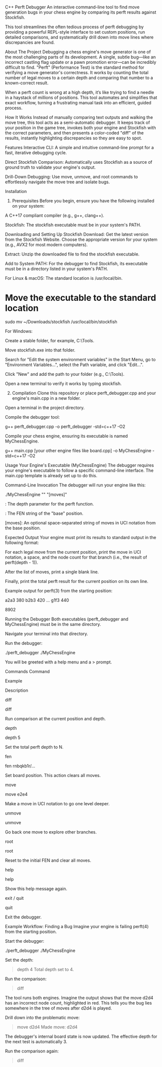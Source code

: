 C++ Perft Debugger
An interactive command-line tool to find move generation bugs in your chess engine by comparing its perft results against Stockfish.

This tool streamlines the often tedious process of perft debugging by providing a powerful REPL-style interface to set custom positions, run detailed comparisons, and systematically drill down into move lines where discrepancies are found.

About The Project
Debugging a chess engine's move generator is one of the most challenging parts of its development. A single, subtle bug—like an incorrect castling flag update or a pawn promotion error—can be incredibly difficult to find. "Perft" (Performance Test) is the standard method for verifying a move generator's correctness. It works by counting the total number of legal moves to a certain depth and comparing that number to a known-correct result.

When a perft count is wrong at a high depth, it’s like trying to find a needle in a haystack of millions of positions. This tool automates and simplifies that exact workflow, turning a frustrating manual task into an efficient, guided process.

How It Works
Instead of manually comparing text outputs and walking the move tree, this tool acts as a semi-automatic debugger. It keeps track of your position in the game tree, invokes both your engine and Stockfish with the correct parameters, and then presents a color-coded "diff" of the results, instantly highlighting discrepancies so they are easy to spot.

Features
Interactive CLI: A simple and intuitive command-line prompt for a fast, iterative debugging cycle.

Direct Stockfish Comparison: Automatically uses Stockfish as a source of ground truth to validate your engine's output.

Drill-Down Debugging: Use move, unmove, and root commands to effortlessly navigate the move tree and isolate bugs.

Installation
1. Prerequisites
Before you begin, ensure you have the following installed on your system:

A C++17 compliant compiler (e.g., g++, clang++).

Stockfish: The stockfish executable must be in your system's PATH.

Downloading and Setting Up Stockfish
Download: Get the latest version from the Stockfish Website. Choose the appropriate version for your system (e.g., AVX2 for most modern computers).

Extract: Unzip the downloaded file to find the stockfish executable.

Add to System PATH: For the debugger to find Stockfish, its executable must be in a directory listed in your system's PATH.

For Linux & macOS: The standard location is /usr/local/bin.

# Move the executable to the standard location
sudo mv ~/Downloads/stockfish /usr/local/bin/stockfish

For Windows:

Create a stable folder, for example, C:\Tools.

Move stockfish.exe into that folder.

Search for "Edit the system environment variables" in the Start Menu, go to "Environment Variables...", select the Path variable, and click "Edit...".

Click "New" and add the path to your folder (e.g., C:\Tools).

Open a new terminal to verify it works by typing stockfish.

2. Compilation
Clone this repository or place perft_debugger.cpp and your engine's main.cpp in a new folder.

Open a terminal in the project directory.

Compile the debugger tool:

g++ perft_debugger.cpp -o perft_debugger -std=c++17 -O2

Compile your chess engine, ensuring its executable is named MyChessEngine.

g++ main.cpp [your other engine files like board.cpp] -o MyChessEngine -std=c++17 -O2

Usage
Your Engine's Executable (MyChessEngine)
The debugger requires your engine's executable to follow a specific command-line interface. The main.cpp template is already set up to do this.

Command-Line Invocation
The debugger will run your engine like this:

./MyChessEngine <depth> "<fen>" "[moves]"

<depth>: The depth parameter for the perft function.

<fen>: The FEN string of the "base" position.

[moves]: An optional space-separated string of moves in UCI notation from the base position.

Expected Output
Your engine must print its results to standard output in the following format:

For each legal move from the current position, print the move in UCI notation, a space, and the node count for that branch (i.e., the result of perft(depth - 1)).

After the list of moves, print a single blank line.

Finally, print the total perft result for the current position on its own line.

Example output for perft(3) from the starting position:

a2a3 380
b2b3 420
...
g1f3 440

8902

Running the Debugger
Both executables (perft_debugger and MyChessEngine) must be in the same directory.

Navigate your terminal into that directory.

Run the debugger:

./perft_debugger ./MyChessEngine

You will be greeted with a help menu and a > prompt.

Commands
Command

Example

Description

diff

diff

Run comparison at the current position and depth.

depth <N>

depth 5

Set the total perft depth to N.

fen <FEN>

fen rnbqkb1r/...

Set board position. This action clears all moves.

move <MOVE>

move e2e4

Make a move in UCI notation to go one level deeper.

unmove

unmove

Go back one move to explore other branches.

root

root

Reset to the initial FEN and clear all moves.

help

help

Show this help message again.

exit / quit

quit

Exit the debugger.

Example Workflow: Finding a Bug
Imagine your engine is failing perft(4) from the starting position.

Start the debugger:

./perft_debugger ./MyChessEngine

Set the depth:

> depth 4
Total depth set to 4.

Run the comparison:

> diff

The tool runs both engines. Imagine the output shows that the move d2d4 has an incorrect node count, highlighted in red. This tells you the bug lies somewhere in the tree of moves after d2d4 is played.

Drill down into the problematic move:

> move d2d4
Made move: d2d4

The debugger's internal board state is now updated. The effective depth for the next test is automatically 3.

Run the comparison again:

> diff
